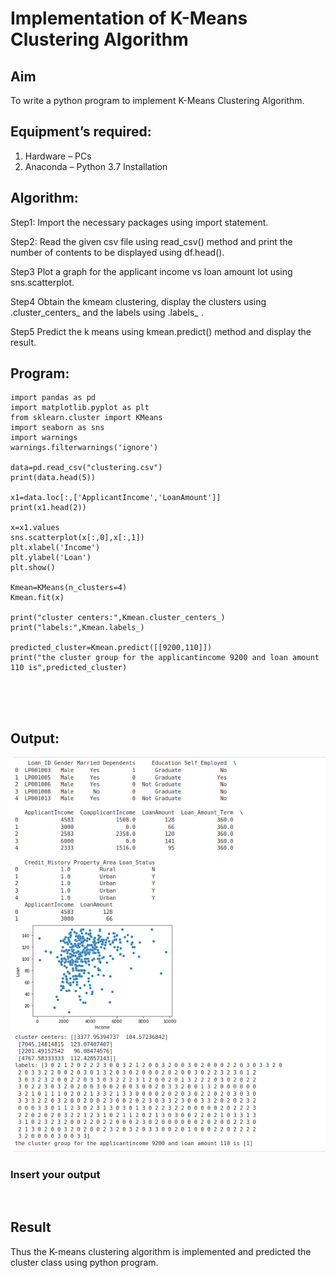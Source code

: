 # Implementation of K-Means Clustering Algorithm
## Aim
To write a python program to implement K-Means Clustering Algorithm.
## Equipment’s required:
1.	Hardware – PCs
2.	Anaconda – Python 3.7 Installation

## Algorithm:

Step1:
Import the necessary packages using import statement.

Step2:
Read the given csv file using read_csv() method and print the number of contents to be displayed using df.head().

Step3
Plot a graph for the applicant income vs loan amount lot using sns.scatterplot.

Step4
Obtain the kmeam clustering, display the clusters using .cluster_centers_ and the labels using .labels_ .

Step5
Predict the k means using kmean.predict() method and display the result.



## Program:
```
import pandas as pd
import matplotlib.pyplot as plt
from sklearn.cluster import KMeans
import seaborn as sns
import warnings
warnings.filterwarnings('ignore')

data=pd.read_csv("clustering.csv")
print(data.head(5))

x1=data.loc[:,['ApplicantIncome','LoanAmount']]
print(x1.head(2))

x=x1.values
sns.scatterplot(x[:,0],x[:,1])
plt.xlabel('Income')
plt.ylabel('Loan')
plt.show()

Kmean=KMeans(n_clusters=4)
Kmean.fit(x)

print("cluster centers:",Kmean.cluster_centers_)
print("labels:",Kmean.labels_)

predicted_cluster=Kmean.predict([[9200,110]])
print("the cluster group for the applicantincome 9200 and loan amount 110 is",predicted_cluster)





```
## Output:
![MODEL](/OP.png)

### Insert your output

<br>

## Result
Thus the K-means clustering algorithm is implemented and predicted the cluster class using python program.
